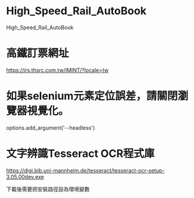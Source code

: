 # High_Speed_Rail_AutoBook
High_Speed_Rail_AutoBook

# 高鐵訂票網址
https://irs.thsrc.com.tw/IMINT/?locale=tw

# 如果selenium元素定位誤差，請關閉瀏覽器視覺化。
options.add_argument('--headless')

# 文字辨識Tesseract OCR程式庫
https://digi.bib.uni-mannheim.de/tesseract/tesseract-ocr-setup-3.05.00dev.exe

下載後需要把安裝路徑設為環境變數
